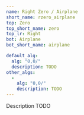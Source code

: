 ```yaml
---
name: Right Zero / Airplane
short_name: rzero_airplane
top: Zero
top_short_name: zero
top_lr: Right
bot: Airplane
bot_short_name: airplane

default_alg:
  alg: "0,0/"
  description: TODO
other_algs:
  -
    alg: "0,0/"
    description: TODO
---
```


Description TODO

